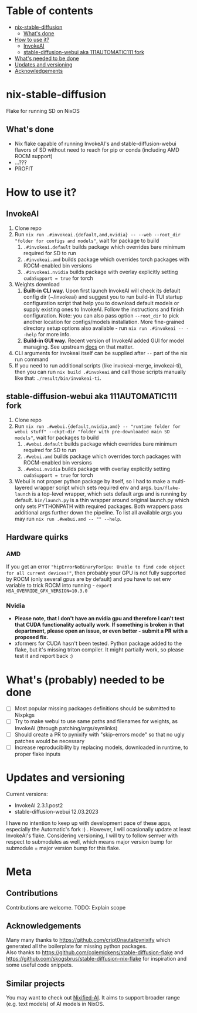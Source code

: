 # Table of contents
- [nix-stable-diffusion](#nix-stable-diffusion)
  - [What's done](#whats-done)
- [How to use it?](#how-to-use-it)
  - [InvokeAI](#invokeai)
  - [stable-diffusion-webui aka 111AUTOMATIC111 fork](#stable-diffusion-webui-aka-111automatic111-fork)
- [What's needed to be done](#whats-needed-to-be-done)
- [Updates and versioning](#updates-and-versioning)
- [Acknowledgements](#acknowledgements)

# nix-stable-diffusion
Flake for running SD on NixOS

## What's done
* Nix flake capable of running InvokeAI's and stable-diffusion-webui flavors of SD without need to reach for pip or conda (including AMD ROCM support)
* ...???
* PROFIT

# How to use it?
## InvokeAI
1. Clone repo
1. Run `nix run .#invokeai.{default,amd,nvidia} -- --web --root_dir "folder for configs and models"`, wait for package to build
    1. `.#invokeai.default` builds package which overrides bare minimum required for SD to run
    1. `.#invokeai.amd` builds package which overrides torch packages with ROCM-enabled bin versions
    1. `.#invokeai.nvidia` builds package with overlay explicitly setting `cudaSupport = true` for torch
1. Weights download 
    1. **Built-in CLI way.** Upon first launch InvokeAI will check its default config dir (~/invokeai) and suggest you to run build-in TUI startup configuration script that help you to download default models or supply existing ones to InvokeAI. Follow the instructions and finish configuration. Note: you can also pass option `--root_dir` to pick another location for configs/models installation. More fine-grained directory setup options also available - run `nix run .#invokeai -- --help` for more info.
    2. **Build-in GUI way.** Recent version of InvokeAI added GUI for model managing. See upstream [docs](https://invoke-ai.github.io/InvokeAI/installation/050_INSTALLING_MODELS/#installation-via-the-webui) on that matter.
1. CLI arguments for invokeai itself can be supplied after `--` part of the nix run command
1. If you need to run additional scripts (like invokeai-merge, invokeai-ti), then you can run `nix build .#invokeai` and call those scripts manually like that: `./result/bin/invokeai-ti`.

## stable-diffusion-webui aka 111AUTOMATIC111 fork
1. Clone repo
1. Run `nix run .#webui.{default,nvidia,amd} -- "runtime folder for webui stuff" --ckpt-dir "folder with pre-downloaded main SD models"`, wait for packages to build
    1. `.#webui.default` builds package which overrides bare minimum required for SD to run
    1. `.#webui.amd` builds package which overrides torch packages with ROCM-enabled bin versions
    1. `.#webui.nvidia` builds package with overlay explicitly setting `cudaSupport = true` for torch
1. Webui is not proper python package by itself, so I had to make a multi-layered wrapper script which sets required env and args. `bin/flake-launch` is a top-level wrapper, which sets default args and is running by default. `bin/launch.py` is a thin wrapper around original launch.py which only sets PYTHONPATH with required packages. Both wrappers pass additional args further down the pipeline. To list all available args you may run `nix run .#webui.amd -- "" --help`.

## Hardware quirks
### AMD
If you get an error `"hipErrorNoBinaryForGpu: Unable to find code object for all current devices!"`, then probably your GPU is not fully supported by ROCM (only several gpus are by default) and you have to set env variable to trick ROCM into running - `export HSA_OVERRIDE_GFX_VERSION=10.3.0`

### Nvidia
* **Please note, that I don't have an nvidia gpu and therefore I can't test that CUDA functionality actually work. If something is broken in that department, please open an issue, or even better - submit a PR with a proposed fix.**
* xformers for CUDA hasn't been tested. Python package added to the flake, but it's missing triton compiler. It might partially work, so please test it and report back :)

# What's (probably) needed to be done

- [ ] Most popular missing packages definitions should be submitted to Nixpkgs
- [ ] Try to make webui to use same paths and filenames for weights, as InvokeAI (through patching/args/symlinks)
- [ ] Should create a PR to pynixify with "skip-errors mode" so that no ugly patches would be necessary
- [ ] Increase reproducibility by replacing models, downloaded in runtime, to proper flake inputs

# Updates and versioning

Current versions:
- InvokeAI 2.3.1.post2
- stable-diffusion-webui 12.03.2023

I have no intention to keep up with development pace of these apps, especially the Automatic's fork :) . However, I will ocasionally update at least InvokeAI's flake. Considering versioning, I will try to follow semver with respect to submodules as well, which means major version bump for submodule = major version bump for this flake. 

# Meta

## Contributions
Contributions are welcome. TODO: Explain scope

## Acknowledgements
Many many thanks to https://github.com/cript0nauta/pynixify which generated all the boilerplate for missing python packages.  
Also thanks to https://github.com/colemickens/stable-diffusion-flake and https://github.com/skogsbrus/stable-diffusion-nix-flake for inspiration and some useful code snippets.

## Similar projects
You may want to check out [Nixified-AI](https://github.com/nixified-ai/flake). It aims to support broader range (e.g. text models) of AI models in NixOS.
